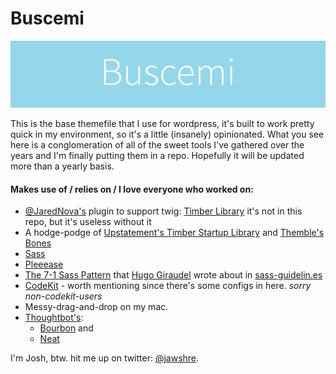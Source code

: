 # Buscemi
![Buscemi](buscemi.png)

This is the base themefile that I use for wordpress, it's built to work pretty quick in my environment, so it's a little (insanely) opinionated. What you see here is a conglomeration of all of the sweet tools I've gathered over the years and I'm finally putting them in a repo. Hopefully it will be updated more than a yearly basis.

#### Makes use of / relies on / I love everyone who worked on:
- [@JaredNova's](http://twitter.com/jarednova) plugin to support twig: [Timber Library](https://github.com/jarednova/timber) it's not in this repo, but it's useless without it
- A hodge-podge of [Upstatement's Timber Startup Library](https://github.com/upstatement/timber-starter-theme) and [Themble's Bones](http://themble.com/bones/)
- [Sass](http://sass-lang.com/)
- [Pleeease](http://pleeease.io/)
- [The 7-1 Sass Pattern](http://sass-guidelin.es/#the-7-1-pattern) that [Hugo Giraudel](http://hugogiraudel.com/) wrote about in [sass-guidelin.es](http://sass-guidelin.es)
- [CodeKit](https://incident57.com/codekit/) - worth mentioning since there's some configs in here. _sorry non-codekit-users_
- Messy-drag-and-drop on my mac.
- [Thoughtbot's](https://github.com/thoughtbot):
	- [Bourbon](bourbon.io) and
	- [Neat](http://neat.bourbon.io/)
	
I'm Josh, btw. hit me up on twitter: [@jawshre](http://twitter.com/jawshre).